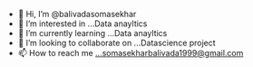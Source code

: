 - 👋 Hi, I’m @balivadasomasekhar
- 👀 I’m interested in ...Data anayltics
- 🌱 I’m currently learning ...Data anayltics
- 💞️ I’m looking to collaborate on ...Datascience project
- 📫 How to reach me ...somasekharbalivada1999@gmail.com

<!---
balivadasomasekhar/balivadasomasekhar is a ✨ special ✨ repository because its `README.md` (this file) appears on your GitHub profile.
You can click the Preview link to take a look at your changes.
--->
